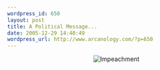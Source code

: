 ```yaml
--- 
wordpress_id: 650
layout: post
title: A Political Message...
date: 2005-12-29 14:40:49
wordpress_url: http://www.arcanology.com/?p=650
---
```

<div style="text-align: center">
                                                                                                                                                                                                                                                                                                                                                                                                                                                                                                                                                                                                                                                                                                                                                                                        <img title="Impeachment" alt="Impeachment" src="http://aclu.org/images/bushnixonwiretappingnytadsmall122905.jpg" />
                                                                                                                                                                                                                                                                                                                                                                                                                                                                                                                                                                                                                                                                                                                                                                                      </div>